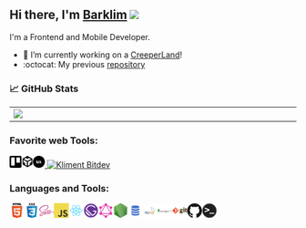 <!--
**Barklim/Barklim** is a ✨ _special_ ✨ repository because its `README.md` (this file) appears on your GitHub profile.

Here are some ideas to get you started:

inspired By https://github.com/codeSTACKr/codeSTACKr
https://www.youtube.com/watch?v=n6d4KHSKqGk

https://github.com/gautamkrishnar
https://github.com/anuraghazra
https://simpleicons.org/
-->

## Hi there, I'm [Barklim][websitepholio]  <img src="https://media.giphy.com/media/WUlplcMpOCEmTGBtBW/giphy.gif" width="30">

I'm a Frontend and Mobile Developer.

- 🔭 I’m currently working on a [CreeperLand][websiteplant]!
- :octocat: My previous [repository][oldrep]

### 📈 GitHub Stats

<p align="center">
  <table>
  <tr>
      <td><img width="550px" align="left" src="https://github-readme-stats.vercel.app/api?username=barklim&hide_border=true&count_private=false&layout=compact&hide_title=true&show_icons=true&theme=buefy&icon_color=5194f0&bg_color=fff" /></td>
      <td><img width="550px" src="https://github-readme-stats.vercel.app/api/top-langs/?username=barklim&hide=html&layout=compact&hide_border=true&hide_title=true&theme=buefy&icon_color=5194f0&bg_color=fff" /></td>
  </tr>   
</table>
</p>

### Favorite web Tools:

<a href=[trello]>
  <img align="left" alt="Kliment Trello" width="21px" src="https://raw.githubusercontent.com/Barklim/Barklim/master/i/trello.png" />
</a>
<a href="https://codesandbox.io/u/kliment.barkalov">
  <img align="left"  alt="Kliment Barkalov | CodeSandbox" width="20px" src="https://raw.githubusercontent.com/anuraghazra/anuraghazra/master/assets/codesandbox.svg" />
</a>
<a href=[bitdev]>
  <img alt="Kliment Bitdev" width="21px" src="https://raw.githubusercontent.com/Barklim/Barklim/master/i/bit1.png"/>
</a>
<a href=[bitdev]>
  <img alt="Kliment Bitdev" width="21px" left="20px" src="https://cdn4.iconfinder.com/data/icons/logos-brands-5/24/codewars-512.png"/>
</a>

### Languages and Tools:

<img align="left" alt="HTML5" width="26px" src="https://raw.githubusercontent.com/github/explore/80688e429a7d4ef2fca1e82350fe8e3517d3494d/topics/html/html.png" />
<img align="left" alt="CSS3" width="26px" src="https://raw.githubusercontent.com/github/explore/80688e429a7d4ef2fca1e82350fe8e3517d3494d/topics/css/css.png" />
<img align="left" alt="Sass" width="26px" src="https://raw.githubusercontent.com/github/explore/80688e429a7d4ef2fca1e82350fe8e3517d3494d/topics/sass/sass.png" />
<img align="left" alt="JavaScript" width="26px" src="https://raw.githubusercontent.com/github/explore/80688e429a7d4ef2fca1e82350fe8e3517d3494d/topics/javascript/javascript.png" />
<img align="left" alt="React" width="26px" src="https://raw.githubusercontent.com/github/explore/80688e429a7d4ef2fca1e82350fe8e3517d3494d/topics/react/react.png" />
<img align="left" alt="Gatsby" width="26px" src="https://raw.githubusercontent.com/github/explore/e94815998e4e0713912fed477a1f346ec04c3da2/topics/gatsby/gatsby.png" />
<img align="left" alt="GraphQL" width="26px" src="https://raw.githubusercontent.com/github/explore/80688e429a7d4ef2fca1e82350fe8e3517d3494d/topics/graphql/graphql.png" />
<img align="left" alt="Node.js" width="26px" src="https://raw.githubusercontent.com/github/explore/80688e429a7d4ef2fca1e82350fe8e3517d3494d/topics/nodejs/nodejs.png" />
<img align="left" alt="SQL" width="26px" src="https://raw.githubusercontent.com/github/explore/80688e429a7d4ef2fca1e82350fe8e3517d3494d/topics/sql/sql.png" />
<img align="left" alt="MySQL" width="26px" src="https://raw.githubusercontent.com/github/explore/80688e429a7d4ef2fca1e82350fe8e3517d3494d/topics/mysql/mysql.png" />
<img align="left" alt="MongoDB" width="26px" src="https://raw.githubusercontent.com/github/explore/80688e429a7d4ef2fca1e82350fe8e3517d3494d/topics/mongodb/mongodb.png" />
<img align="left" alt="Git" width="26px" src="https://raw.githubusercontent.com/github/explore/80688e429a7d4ef2fca1e82350fe8e3517d3494d/topics/git/git.png" />
<img align="left" alt="GitHub" width="26px" src="https://raw.githubusercontent.com/github/explore/78df643247d429f6cc873026c0622819ad797942/topics/github/github.png" />
<img align="left" alt="Terminal" width="26px" src="https://raw.githubusercontent.com/github/explore/80688e429a7d4ef2fca1e82350fe8e3517d3494d/topics/terminal/terminal.png" />


[website]: https://c.com
[websitepholio]: https://barklim.github.io/
[websiteplant]: https://github.com/Barklim/CreeperLand
[trello]: https://trello.com/b/ToA7vWwJ/projects-barklim
[bitdev]: https://bit.dev/barklim/barklim
[oldrep]: https://github.com/Barkarula
[twitter]: https://twitter.com/c
[youtube]: https://youtube.com/c
[instagram]: https://instagram.com/c
[linkedin]: https://linkedin.com/in/c
[webdevplaylist]: https://www.youtube.com/playlist?list=PLkwxH9e_vrAJ0WbEsFA9W3I1W-g_BTsbt
[jsplaylist]: https://www.youtube.com/playlist?list=PLkwxH9e_vrALRJKu7wfXby3MKeflhTu6B
[cssplaylist]: https://www.youtube.com/playlist?list=PLkwxH9e_vrALSdvZuEh6gqQdmDoDIoqz4
[reactplaylist]: https://www.youtube.com/playlist?list=PLkwxH9e_vrAK4TdffpxKY3QGyHCpxFcQ0

